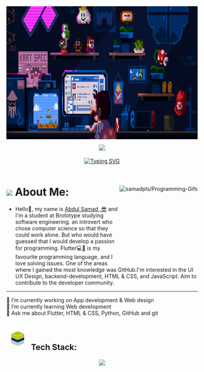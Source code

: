 <!-- ### Hi there 👋 -->

<img align="center" src="assest\bg.gif"  height=350px width=100%>

 <a href="https://linkedin.com/in/samadpls" target="_blank">
<p align="center">
  <img src="https://capsule-render.vercel.app/api?type=waving&color=gradient&text=Hi%20Abdul%20Samad%20PR%20Here👋&fontSize=30&height=120&width=100%&section=header"/>
</p></a>

<div align='center'>
<a href="https://github.com/samadpls/Islamic-qoutes"><img  align="center" src="https://readme-typing-svg.demolab.com?font=Fira+Code&size=16&pause=1000&color=F7F7F7&width=520&lines=Flutter+%7C+Python+%7C+Java+%7C+HTML+%26+CSS+%7C+MongoDB+%7C+Hive" alt="Typing SVG" />
</a></div><br>
<div align='left'>
 
 <a href='#'>
<img align='right' src='https://programming-gifs.cyclic.app' widht=100 height=200 alt='samadpls/Programming-Gifs'></a>
 
 # <img src='assest\about me.jpg' height=50/>  About Me:
 
 - Hello👋, my name is <a href="https://www.linkedin.com/in/abdul-samad-112ba923a/" target="blank">Abdul Samad ,😎</a> and I'm a student at Brototype studying software engineering. an introvert who chose computer science so that they could work alone. But who would have guessed that I would develop a passion for programming. Flutter💻📲 is my favourite programming language, and I love solving issues. One of the areas where I gained the most knowledge was GitHub.I'm interested in the UI UX Design,  backend-development, HTML & CSS, and JavaScript. Aim to contribute to the developer community.

------
<!-- <img align='right' src='profile-3d-contrib/profile-night-green.svg' height=200> -->
🔭 I’m currently working on App development & Web design <br>🌱 I’m currently learning Web development<br>💬 Ask me about Flutter, HTML & CSS, Python, GitHub and git<br>

## <img src='assest/stack.png' height=60/> Tech Stack:
<div align='center'>
<img align='center' src="https://skillicons.dev/icons?i=flutter,dart,gradle,firebase,html,css,js,bootstrap,mongodb,git,github,gitlab,py,java,c,cpp,unity" />
</div>




<!-- 
**samadpr/samadpr** is a ✨ _special_ ✨ repository because its `README.md` (this file) appears on your GitHub profile.

Here are some ideas to get you started:

- 🔭 I’m currently working on ...
- 🌱 I’m currently learning ...
- 👯 I’m looking to collaborate on ...
- 🤔 I’m looking for help with ...
- 💬 Ask me about ...
- 📫 How to reach me: ...
- 😄 Pronouns: ...
- ⚡ Fun fact: ...
 -->
